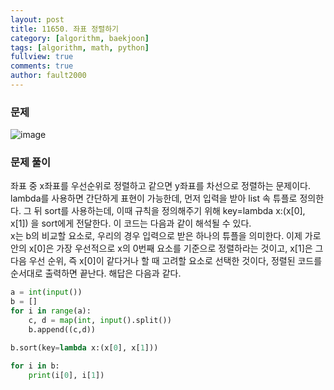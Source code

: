 ```yaml
---
layout: post
title: 11650. 좌표 정렬하기
category: [algorithm, baekjoon]
tags: [algorithm, math, python]
fullview: true
comments: true
author: fault2000
---
```

### 문제

![image](https://user-images.githubusercontent.com/73513005/151014812-25e0d32e-e945-481d-83a3-fec8fa9fe4ab.png)

### 문제 풀이

좌표 중 x좌표를 우선순위로 정렬하고 같으면 y좌표를 차선으로 정렬하는 문제이다.  
lambda를 사용하면 간단하게 표현이 가능한데, 먼저 입력을 받아 list 속 튜플로 정의한다. 그 뒤 sort를 사용하는데, 이때 규칙을 정의해주기 위해 key=lambda x:(x[0], x[1]) 을 sort에게 전달한다. 이 코드는 다음과 같이 해석될 수 있다.  
x는 b의 비교할 요소로, 우리의 경우 입력으로 받은 하나의 튜플을 의미한다. 이제 가로 안의 x[0]은 가장 우선적으로 x의 0번째 요소를 기준으로 정렬하라는 것이고, x[1]은 그 다음 우선 순위, 즉 x[0]이 같다거나 할 때 고려할 요소로 선택한 것이다, 정렬된 코드를 순서대로 출력하면 끝난다. 해답은 다음과 같다.

```python
a = int(input())
b = []
for i in range(a):
    c, d = map(int, input().split())
    b.append((c,d))

b.sort(key=lambda x:(x[0], x[1]))

for i in b:
    print(i[0], i[1])
```
